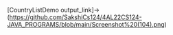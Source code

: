 [CountryListDemo output_link]->(https://github.com/SakshiCs124/4AL22CS124-JAVA_PROGRAMS/blob/main/Screenshot%20(104).png)

